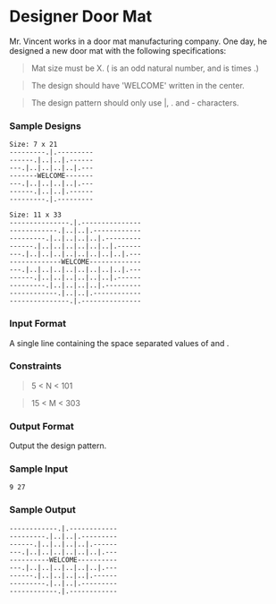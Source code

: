 # Designer Door Mat

Mr. Vincent works in a door mat manufacturing company. One day, he designed a new door mat with the following specifications:

> Mat size must be X. ( is an odd natural number, and  is  times .)

> The design should have 'WELCOME' written in the center.

> The design pattern should only use |, . and - characters.

### Sample Designs

    Size: 7 x 21 
    ---------.|.---------
    ------.|..|..|.------
    ---.|..|..|..|..|.---
    -------WELCOME-------
    ---.|..|..|..|..|.---
    ------.|..|..|.------
    ---------.|.---------
    
    Size: 11 x 33
    ---------------.|.---------------
    ------------.|..|..|.------------
    ---------.|..|..|..|..|.---------
    ------.|..|..|..|..|..|..|.------
    ---.|..|..|..|..|..|..|..|..|.---
    -------------WELCOME-------------
    ---.|..|..|..|..|..|..|..|..|.---
    ------.|..|..|..|..|..|..|.------
    ---------.|..|..|..|..|.---------
    ------------.|..|..|.------------
    ---------------.|.---------------

### Input Format

A single line containing the space separated values of  and .

### Constraints
> 5 < N < 101

> 15 < M < 303

### Output Format

Output the design pattern.

### Sample Input

``` 9 27 ```

### Sample Output
```
------------.|.------------
---------.|..|..|.---------
------.|..|..|..|..|.------
---.|..|..|..|..|..|..|.---
----------WELCOME----------
---.|..|..|..|..|..|..|.---
------.|..|..|..|..|.------
---------.|..|..|.---------
------------.|.------------
```